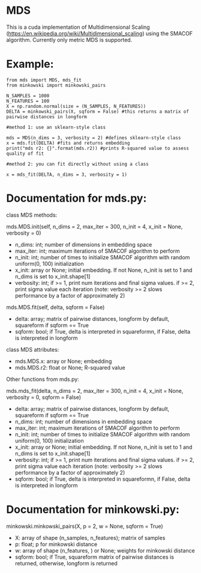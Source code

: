 # MDS
This is a cuda implementation of Multidimensional Scaling (https://en.wikipedia.org/wiki/Multidimensional_scaling) using the SMACOF algorithm. Currently only metric MDS is supported. 

# Example:

```
from mds import MDS, mds_fit
from minkowski import minkowski_pairs

N_SAMPLES = 1000
N_FEATURES = 100
X = np.random.normal(size = (N_SAMPLES, N_FEATURES))
DELTA = minkowski_pairs(X, sqform = False) #this returns a matrix of pairwise distances in longform

#method 1: use an sklearn-style class

mds = MDS(n_dims = 3, verbosity = 2) #defines sklearn-style class
x = mds.fit(DELTA) #fits and returns embedding
print("mds r2: {}".format(mds.r2)) #prints R-squared value to assess quality of fit

#method 2: you can fit directly without using a class

x = mds_fit(DELTA, n_dims = 3, verbosity = 1)
```

# Documentation for mds.py:

class MDS methods:

mds.MDS.init(self, n_dims = 2, max_iter = 300, n_init = 4, x_init = None, verbosity = 0)

* n_dims: int; number of dimensions in embedding space
* max_iter: int; maximum iterations of SMACOF algorithm to perform
* n_init: int; number of times to initialize SMACOF algorithm with random uniform(0, 100) initialization
* x_init: array or None; initial embedding. If not None, n_init is set to 1 and n_dims is set to x_init.shape[1]
* verbosity: int; if >= 1, print num iterations and final sigma values. if >= 2, print sigma value each iteration 
  (note: verbosity >= 2 slows performance by a factor of approximately 2)
    
mds.MDS.fit(self, delta, sqform = False)

* delta: array; matrix of pairwise distances, longform by default, squareform if sqform == True
* sqform: bool; if True, delta is interpreted in squareformn, if False, delta is interpreted in longform

class MDS attributes: 

* mds.MDS.x: array or None; embedding
* mds.MDS.r2: float or None; R-squared value

Other functions from mds.py:

mds.mds_fit(delta, n_dims = 2, max_iter = 300, n_init = 4, x_init = None, verbosity = 0, sqform = False)

* delta: array; matrix of pairwise distances, longform by default, squareform if sqform == True
* n_dims: int; number of dimensions in embedding space
* max_iter: int; maximum iterations of SMACOF algorithm to perform
* n_init: int; number of times to initialize SMACOF algorithm with random uniform(0, 100) initialization
* x_init: array or None; initial embedding. If not None, n_init is set to 1 and n_dims is set to x_init.shape[1]
* verbosity: int; if >= 1, print num iterations and final sigma values. if >= 2, print sigma value each iteration
  (note: verbosity >= 2 slows performance by a factor of approximately 2)
* sqform: bool; if True, delta is interpreted in squareformn, if False, delta is interpreted in longform

                    
# Documentation for minkowski.py:

minkowski.minkowski_pairs(X, p = 2, w = None, sqform = True)

* X: array of shape (n_samples, n_features); matrix of samples
* p: float; p for minkowski distance
* w: array of shape (n_features, ) or None; weights for minkowski distance
* sqform: bool; if True, squareform matrix of pairwise distances is returned, otherwise, longform is returned
